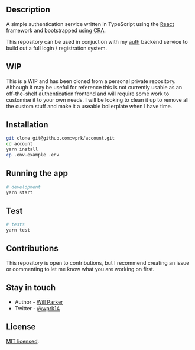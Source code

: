 ## Description

A simple authentication service written in TypeScript using the [React](https://github.com/facebook/react) framework and bootstrapped using [CRA](https://github.com/facebook/create-react-app).

This repository can be used in conjuction with my [auth](https://github.com/wprk/auth) backend service to build out a full login / registration system.

## WIP

This is a WIP and has been cloned from a personal private repository. Although it may be useful for reference this is not currently usable as an off-the-shelf authentication frontend and will require some work to customise it to your own needs. I will be looking to clean it up to remove all the custom stuff and make it a useable boilerplate when I have time. 

## Installation

```bash
git clone git@github.com:wprk/account.git
cd account
yarn install
cp .env.example .env
```

## Running the app

```bash
# development
yarn start
```

## Test

```bash
# tests
yarn test
```

## Contributions

This repository is open to contributions, but I recommend creating an issue or commenting to let me know what you are working on first.

## Stay in touch

- Author - [Will Parker](https://wipar.co.uk)
- Twitter - [@wprk14](https://twitter.com/wprk14)

## License

[MIT licensed](LICENSE).
